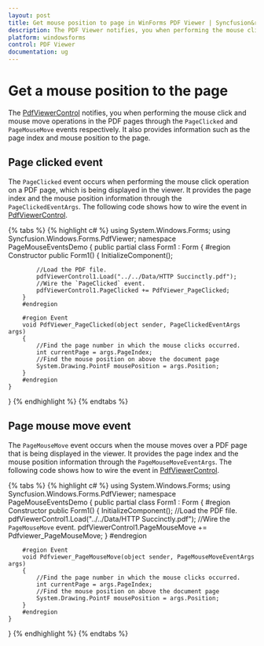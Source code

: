 ```yaml
---
layout: post
title: Get mouse position to page in WinForms PDF Viewer | Syncfusion&reg;
description: The PDF Viewer notifies, you when performing the mouse click and mouse move operations in the PDF pages.
platform: windowsforms
control: PDF Viewer
documentation: ug
---
```


# Get a mouse position to the page

The [PdfViewerControl](https://help.syncfusion.com/cr/windowsforms/Syncfusion.Windows.Forms.PdfViewer.PdfViewerControl.html) notifies, you when performing the mouse click and mouse move operations in the PDF pages through the `PageClicked` and `PageMouseMove` events respectively. It also provides information such as the page index and mouse position to the page.

## Page clicked event

The `PageClicked` event occurs when performing the mouse click operation on a PDF page, which is being displayed in the viewer. It provides the page index and the mouse position information through the `PageClickedEventArgs`. The following code shows how to wire the event in [PdfViewerControl](https://help.syncfusion.com/cr/windowsforms/Syncfusion.Windows.Forms.PdfViewer.PdfViewerControl.html).

{% tabs %}
{% highlight c# %}
using System.Windows.Forms;
using Syncfusion.Windows.Forms.PdfViewer;
namespace PageMouseEventsDemo
{
    public partial class Form1 : Form
    {
        #region Constructor
        public Form1()
        {
            InitializeComponent();

            //Load the PDF file.
            pdfViewerControl1.Load("../../Data/HTTP Succinctly.pdf");
            //Wire the `PageClicked` event.
            pdfViewerControl1.PageClicked += PdfViewer_PageClicked;
        }
        #endregion
		
        #region Event
        void PdfViewer_PageClicked(object sender, PageClickedEventArgs args)
        {
            //Find the page number in which the mouse clicks occurred.
            int currentPage = args.PageIndex;
            //Find the mouse position on above the document page
            System.Drawing.PointF mousePosition = args.Position;
        }
        #endregion
    }
}
{% endhighlight %}
{% endtabs %}

## Page mouse move event

The `PageMouseMove` event occurs when the mouse moves over a PDF page that is being displayed in the viewer. It provides the page index and the mouse position information through the `PageMouseMoveEventArgs`. The following code shows how to wire the event in [PdfViewerControl](https://help.syncfusion.com/cr/windowsforms/Syncfusion.Windows.Forms.PdfViewer.PdfViewerControl.html).

{% tabs %}
{% highlight c# %}
using System.Windows.Forms;
using Syncfusion.Windows.Forms.PdfViewer;
namespace PageMouseEventsDemo
{
    public partial class Form1 : Form
    {
        #region Constructor
        public Form1()
        {
            InitializeComponent();
            //Load the PDF file.
            pdfViewerControl1.Load("../../Data/HTTP Succinctly.pdf");
            //Wire the `PageMouseMove` event.
            pdfViewerControl1.PageMouseMove += Pdfviewer_PageMouseMove;
        }
        #endregion
		
        #region Event
        void Pdfviewer_PageMouseMove(object sender, PageMouseMoveEventArgs args)
        {
            //Find the page number in which the mouse clicks occurred.
            int currentPage = args.PageIndex;
            //Find the mouse position on above the document page
            System.Drawing.PointF mousePosition = args.Position;
        }
        #endregion
    }
}
{% endhighlight %}
{% endtabs %}
